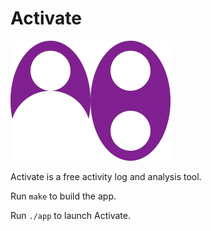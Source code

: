 # Activate

![Icon](resources/icons/icon_cropped.png)

Activate is a free activity log and analysis tool.

Run `make` to build the app.

Run `./app` to launch Activate.
